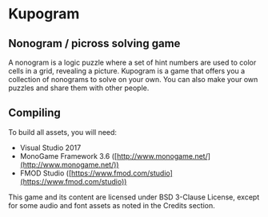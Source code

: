# Kupogram
## Nonogram / picross solving game

A nonogram is a logic puzzle where a set of hint numbers are used to color cells in a grid, revealing a picture. Kupogram is a game that offers you a collection of nonograms to solve on your own. You can also make your own puzzles and share them with other people.

## Compiling

To build all assets, you will need:

* Visual Studio 2017
* MonoGame Framework 3.6 ([http://www.monogame.net/](http://www.monogame.net/))
* FMOD Studio ([https://www.fmod.com/studio](https://www.fmod.com/studio))

This game and its content are licensed under BSD 3-Clause License, except for some audio and font assets as noted in the Credits section.
